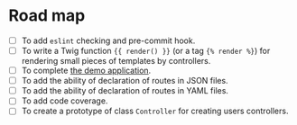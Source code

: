 Road map
==

- [ ] To add `eslint` checking and pre-commit hook.
- [ ] To write a Twig function `{{ render() }}` (or a tag `{% render %}`) for rendering small pieces of templates by controllers.
- [ ] To complete [the demo application](examples).
- [ ] To add the ability of declaration of routes in JSON files.
- [ ] To add the ability of declaration of routes in YAML files.
- [ ] To add code coverage.
- [ ] To create a prototype of class `Controller` for creating users controllers.
